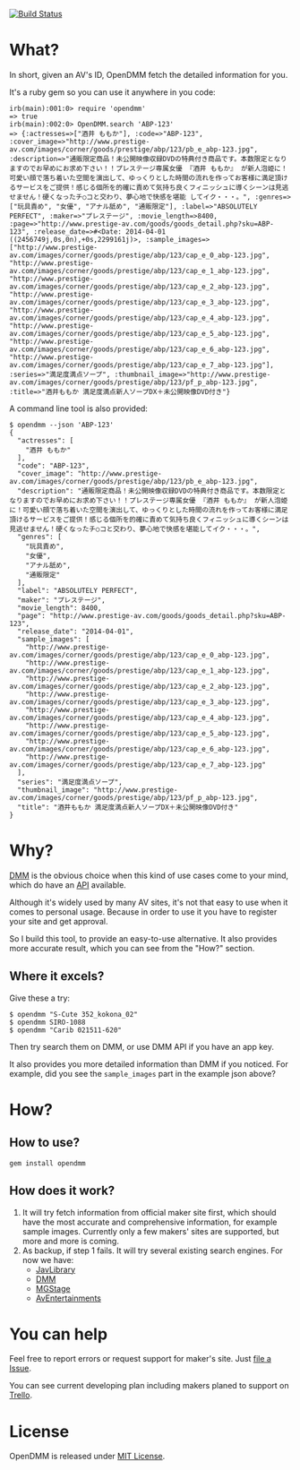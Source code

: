 [![Build Status](https://travis-ci.org/opendmm/opendmm.svg)](https://travis-ci.org/opendmm/opendmm)

# What?

In short, given an AV's ID, OpenDMM fetch the detailed information for you.

It's a ruby gem so you can use it anywhere in you code:

    irb(main):001:0> require 'opendmm'
    => true
    irb(main):002:0> OpenDMM.search 'ABP-123'
    => {:actresses=>["酒井 ももか"], :code=>"ABP-123", :cover_image=>"http://www.prestige-av.com/images/corner/goods/prestige/abp/123/pb_e_abp-123.jpg", :description=>"通販限定商品！未公開映像収録DVDの特典付き商品です。本数限定となりますのでお早めにお求め下さい！！プレステージ専属女優 『酒井 ももか』 が新人泡姫に！可愛い顔で落ち着いた空間を演出して、ゆっくりとした時間の流れを作ってお客様に満足頂けるサービスをご提供！感じる個所を的確に責めて気持ち良くフィニッシュに導くシーンは見逃せません！硬くなったチ○コと交わり、夢心地で快感を堪能 してイク・・・。", :genres=>["玩具責め", "女優", "アナル舐め", "通販限定"], :label=>"ABSOLUTELY PERFECT", :maker=>"プレステージ", :movie_length=>8400, :page=>"http://www.prestige-av.com/goods/goods_detail.php?sku=ABP-123", :release_date=>#<Date: 2014-04-01 ((2456749j,0s,0n),+0s,2299161j)>, :sample_images=>["http://www.prestige-av.com/images/corner/goods/prestige/abp/123/cap_e_0_abp-123.jpg", "http://www.prestige-av.com/images/corner/goods/prestige/abp/123/cap_e_1_abp-123.jpg", "http://www.prestige-av.com/images/corner/goods/prestige/abp/123/cap_e_2_abp-123.jpg", "http://www.prestige-av.com/images/corner/goods/prestige/abp/123/cap_e_3_abp-123.jpg", "http://www.prestige-av.com/images/corner/goods/prestige/abp/123/cap_e_4_abp-123.jpg", "http://www.prestige-av.com/images/corner/goods/prestige/abp/123/cap_e_5_abp-123.jpg", "http://www.prestige-av.com/images/corner/goods/prestige/abp/123/cap_e_6_abp-123.jpg", "http://www.prestige-av.com/images/corner/goods/prestige/abp/123/cap_e_7_abp-123.jpg"], :series=>"満足度満点ソープ", :thumbnail_image=>"http://www.prestige-av.com/images/corner/goods/prestige/abp/123/pf_p_abp-123.jpg", :title=>"酒井ももか 満足度満点新人ソープDX＋未公開映像DVD付き"}

A command line tool is also provided:

    $ opendmm --json 'ABP-123'
    {
      "actresses": [
        "酒井 ももか"
      ],
      "code": "ABP-123",
      "cover_image": "http://www.prestige-av.com/images/corner/goods/prestige/abp/123/pb_e_abp-123.jpg",
      "description": "通販限定商品！未公開映像収録DVDの特典付き商品です。本数限定となりますのでお早めにお求め下さい！！プレステージ専属女優 『酒井 ももか』 が新人泡姫に！可愛い顔で落ち着いた空間を演出して、ゆっくりとした時間の流れを作ってお客様に満足頂けるサービスをご提供！感じる個所を的確に責めて気持ち良くフィニッシュに導くシーンは見逃せません！硬くなったチ○コと交わり、夢心地で快感を堪能してイク・・・。",
      "genres": [
        "玩具責め",
        "女優",
        "アナル舐め",
        "通販限定"
      ],
      "label": "ABSOLUTELY PERFECT",
      "maker": "プレステージ",
      "movie_length": 8400,
      "page": "http://www.prestige-av.com/goods/goods_detail.php?sku=ABP-123",
      "release_date": "2014-04-01",
      "sample_images": [
        "http://www.prestige-av.com/images/corner/goods/prestige/abp/123/cap_e_0_abp-123.jpg",
        "http://www.prestige-av.com/images/corner/goods/prestige/abp/123/cap_e_1_abp-123.jpg",
        "http://www.prestige-av.com/images/corner/goods/prestige/abp/123/cap_e_2_abp-123.jpg",
        "http://www.prestige-av.com/images/corner/goods/prestige/abp/123/cap_e_3_abp-123.jpg",
        "http://www.prestige-av.com/images/corner/goods/prestige/abp/123/cap_e_4_abp-123.jpg",
        "http://www.prestige-av.com/images/corner/goods/prestige/abp/123/cap_e_5_abp-123.jpg",
        "http://www.prestige-av.com/images/corner/goods/prestige/abp/123/cap_e_6_abp-123.jpg",
        "http://www.prestige-av.com/images/corner/goods/prestige/abp/123/cap_e_7_abp-123.jpg"
      ],
      "series": "満足度満点ソープ",
      "thumbnail_image": "http://www.prestige-av.com/images/corner/goods/prestige/abp/123/pf_p_abp-123.jpg",
      "title": "酒井ももか 満足度満点新人ソープDX＋未公開映像DVD付き"
    }
    
# Why?

[DMM](http://www.dmm.co.jp) is the obvious choice when this kind of use cases come to your mind, which do have an [API](https://affiliate.dmm.com/api/reference/r18/all/) available.

Although it's widely used by many AV sites, it's not that easy to use when it comes to personal usage. Because in order to use it you have to register your site and get approval.

So I build this tool, to provide an easy-to-use alternative. It also provides more accurate result, which you can see from the "How?" section.

## Where it excels?

Give these a try:

    $ opendmm "S-Cute 352_kokona_02"
    $ opendmm SIRO-1088
    $ opendmm "Carib 021511-620"

Then try search them on DMM, or use DMM API if you have an app key.

It also provides you more detailed information than DMM if you noticed. For example, did you see the `sample_images` part in the example json above?

# How?

## How to use?

    gem install opendmm

## How does it work?

1. It will try fetch information from official maker site first, which should have the most accurate and comprehensive information, for example sample images. Currently only a few makers' sites are supported, but more and more is coming.
2. As backup, if step 1 fails. It will try several existing search engines. For now we have:
    * [JavLibrary](http://www.javlibrary.com)
    * [DMM](http://www.dmm.co.jp)
    * [MGStage](http://www.mgstage.com)
    * [AvEntertainments](http://www.aventertainments.com)

# You can help

Feel free to report errors or request support for maker's site. Just [file a Issue](https://github.com/opendmm/opendmm/issues).

You can see current developing plan including makers planed to support on [Trello](https://trello.com/b/Q3P91c7N/opendmm).

# License

OpenDMM is released under [MIT License](http://opensource.org/licenses/MIT).
